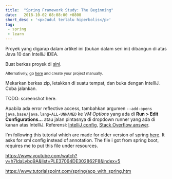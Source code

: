 ```yaml
---
title:  "Spring Framework Study: The Beginning"
date:   2018-10-02 08:08:00 +0800
short_desc : '<p>Judul terlalu hiperbolis</p>'
tag:
 - spring
 - learn
---
```


Proyek yang digarap dalam artikel ini (bukan dalam seri ini) dibangun di atas Java 10 dan IntelliJ IDEA.

Buat berkas proyek di [sini](https://start.spring.io/).

<sup>Alternatively, go [here](https://repo.spring.io/release/org/springframework/spring/) and create your project manually.</sup>

Mekarkan berkas zip, letakkan di suatu tempat, dan buka dengan IntelliJ. Coba jalankan.

TODO: screenshot here.

Apabila ada error reflective access, tambahkan argumen `--add-opens java.base/java.lang=ALL-UNNAMED` ke *VM Options* yang ada di **Run > Edit Configurations...** atau jalan pintasnya di dropdown runner yang ada di kanan atas  IntelliJ. Referensi: [IntelliJ config](https://www.jetbrains.com/help/idea/setting-configuration-options.html), [Stack Overflow answer](https://stackoverflow.com/questions/46671472/illegal-reflective-access-by-org-springframework-cglib-core-reflectutils1).

I'm following this tutorial which are made for older version of spring [here](https://www.tutorialspoint.com/spring/spring_hello_world_example.htm). It asks for xml config instead of annotation. The file i got from spring boot, requires me to put this file under resources.

https://www.youtube.com/watch?v=h7IdaLybg9A&list=PLE37064DE302862F8&index=5

https://www.tutorialspoint.com/spring/aop_with_spring.htm